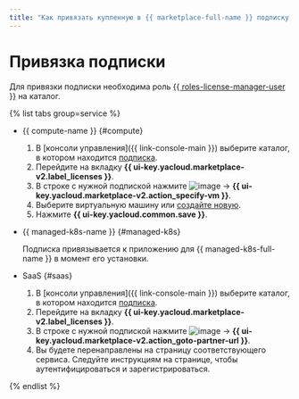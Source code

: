 ```yaml
---
title: "Как привязать купленную в {{ marketplace-full-name }} подписку к ресурсу, приложению или сервису"
---
```


# Привязка подписки

Для привязки подписки необходима роль [{{ roles-license-manager-user }}](../../security/index.md#license-manager-user) на каталог.

{% list tabs group=service %}

- {{ compute-name }} {#compute}

  1. В [консоли управления]({{ link-console-main }}) выберите каталог, в котором находится [подписка](../../concepts/users/subscription.md).
  1. Перейдите на вкладку **{{ ui-key.yacloud.marketplace-v2.label_licenses }}**.
  1. В строке с нужной подпиской нажмите ![image](../../../_assets/console-icons/ellipsis.svg) → **{{ ui-key.yacloud.marketplace-v2.action_specify-vm }}**.
  1. Выберите виртуальную машину или [создайте новую](../../../compute/operations/images-with-pre-installed-software/create.md).
  1. Нажмите **{{ ui-key.yacloud.common.save }}**.

- {{ managed-k8s-name }} {#managed-k8s}

  Подписка привязывается к приложению для {{ managed-k8s-full-name }} в момент его установки.

- SaaS {#saas}

  1. В [консоли управления]({{ link-console-main }}) выберите каталог, в котором находится [подписка](../../concepts/users/subscription.md).
  1. Перейдите на вкладку **{{ ui-key.yacloud.marketplace-v2.label_licenses }}**.
  1. В строке с нужной подпиской нажмите ![image](../../../_assets/console-icons/ellipsis.svg) → **{{ ui-key.yacloud.marketplace-v2.action_goto-partner-url }}**.
  1. Вы будете перенаправлены на страницу соответствующего сервиса. Следуйте инструкциям на странице, чтобы аутентифицироваться и зарегистрироваться.
  
{% endlist %}
